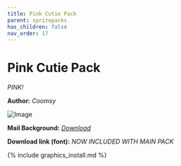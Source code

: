 ```yaml
---
title: Pink Cutie Pack
parent: spritepacks
has_children: false
nav_order: 17
---
```


# Pink Cutie Pack
*PINK!*

**Author:** *Coomsy*

![Image](https://cdn.discordapp.com/attachments/704454914092302367/704732285974478888/StationeryGreen-1.png)

**Mail Background:** *[Download](https://drive.google.com/file/d/1Q0mYjy_R0S1hEHkAajFEnLkXAtamGyp1/view?usp=sharing)*

**Download link (font):** *NOW INCLUDED WITH MAIN PACK*

{% include graphics_install.md %}

